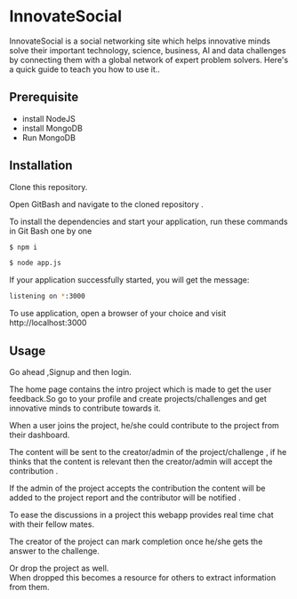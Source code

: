 # InnovateSocial

InnovateSocial is a social networking site which helps innovative minds solve their important technology, science, business, AI and data challenges by connecting them with a global network of expert problem solvers.
Here's a quick guide to teach you how to use it..

## Prerequisite 

* install NodeJS
* install MongoDB
* Run MongoDB
## Installation
Clone this repository.  

Open GitBash and navigate to the cloned repository .  

To install the dependencies and start your application, run these commands in Git Bash one by one

```bash 
$ npm i
```
```bash 
$ node app.js
```
If your application successfully started, you will get the message:

```bash 
listening on *:3000
```
To use application, open a browser of your choice and visit http://localhost:3000

## Usage

Go ahead ,Signup and then login.  

The home page contains the intro project which is made to get the user feedback.So go to your profile and create projects/challenges and get innovative minds to contribute towards it.  

When a user joins the project, he/she could contribute to the project from their dashboard.  

The content will be sent to the creator/admin of the project/challenge , if he thinks that the content is relevant then the creator/admin will accept the contribution .  

If the admin of the project accepts the contribution the content will be added to the project report and the contributor will be notified .

To ease the discussions in a project this webapp provides real time chat with their fellow mates.  

The creator of the project can mark completion once he/she gets the answer to the challenge.  

Or drop the project as well.  
When dropped this becomes a resource for others to extract information from them.  


